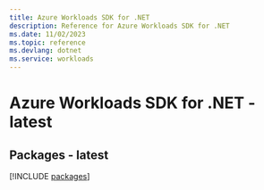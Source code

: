 ```yaml
---
title: Azure Workloads SDK for .NET
description: Reference for Azure Workloads SDK for .NET
ms.date: 11/02/2023
ms.topic: reference
ms.devlang: dotnet
ms.service: workloads
---
```

# Azure Workloads SDK for .NET - latest
## Packages - latest
[!INCLUDE [packages](workloads-index.md)]